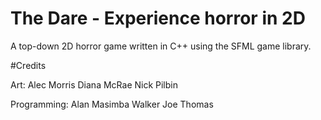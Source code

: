 # The Dare - Experience horror in 2D

A top-down 2D horror game written in C++ using the SFML game library.


#Credits

Art: 
Alec Morris
Diana McRae
Nick Pilbin 

Programming: 
Alan Masimba Walker
Joe Thomas 
